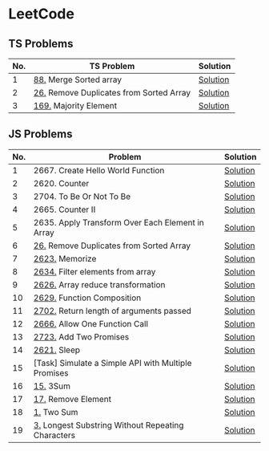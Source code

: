 # LeetCode

## TS Problems
| No.  | TS Problem                                             | Solution                  
|------|-----------------------------------------------------|--------------------------|
|1 |[88.](https://leetcode.com/problems/merge-sorted-array/description/?envType=study-plan-v2&envId=top-interview-150) Merge Sorted array | [Solution](./TypeScript/MergeSortedArray.ts)
|2 |[26.](https://leetcode.com/problems/remove-duplicates-from-sorted-array/description/) Remove Duplicates from Sorted Array   | [Solution](./TypeScript/RemoveDuplicats.ts)
|3 | [169.](https://leetcode.com/problems/majority-element/description/?envType=study-plan-v2&envId=top-interview-150) Majority Element | [Solution](./TypeScript/MajorityElement.ts)

## JS Problems
| No.  | Problem                                             | Solution                                  
|------|-----------------------------------------------------|--------------------------|
| 1    | 2667.    Create Hello World Function                | [Solution](./JavaScript/CreateHelloWorldFunction.js)  |              
| 2    | 2620.    Counter                                    | [Solution](./JavaScript/Counter.js)                    
| 3    | 2704.    To Be Or Not To Be                         | [Solution](./JavaScript/ToBeOrNotToBe.js)                  
| 4    | 2665.    Counter II                                 | [Solution](./JavaScript/Counter2.js)                         
| 5    | 2635.    Apply Transform Over Each Element in Array | [Solution](./JavaScript/ApplyTransformOverEachElementinArray.js) 
| 6    | [26.](https://leetcode.com/problems/remove-duplicates-from-sorted-array/description/) Remove Duplicates from Sorted Array   | [Solution](./JavaScript/RemoveDuplicatesFromSortedArray.js)
| 7    | [2623.](https://leetcode.com/problems/memoize/description/?envType=study-plan-v2&envId=30-days-of-javascript) Memorize  | [Solution](./JavaScript/Memorize.js) 
| 8    | [2634.](https://leetcode.com/problems/filter-elements-from-array/description/?envType=study-plan-v2&envId=30-days-of-javascript) Filter elements from array | [Solution](./JavaScript/FilterElementsFromArray.js)
|9     | [2626.](https://leetcode.com/problems/array-reduce-transformation/description/?envType=study-plan-v2&envId=30-days-of-javascript) Array reduce transformation | [Solution](./JavaScript/ArrayReduceTransformation.js)
|10    | [2629.](https://leetcode.com/problems/function-composition/description/?envType=study-plan-v2&envId=30-days-of-javascript) Function Composition | [Solution](./JavaScript/FunctionComposition.js)
|11    | [2702.](https://leetcode.com/problems/return-length-of-arguments-passed/description/?envType=study-plan-v2&envId=30-days-of-javascript) Return length of arguments passed | [Solution](./JavaScript/ReturnLengthOfArgumentsPassed.js)
|12    | [2666.](https://leetcode.com/problems/allow-one-function-call/description/?envType=study-plan-v2&envId=30-days-of-javascript) Allow One Function Call  | [Solution](./JavaScript/AllowOneFunctionCall.js) |
|13    | [2723.](https://leetcode.com/problems/add-two-promises/description/?envType=study-plan-v2&envId=30-days-of-javascript) Add Two Promises | [Solution](./JavaScript/AddTwoPromises.js) |
|14    | [2621.](https://leetcode.com/problems/sleep/submissions/1513456610/?envType=study-plan-v2&envId=30-days-of-javascript) Sleep | [Solution](./JavaScript/Sleep.js) |
|15    | [Task] Simulate a Simple API with Multiple Promises | [Solution](./JavaScript/SimpleAPIMiltiplePromises.js) |
|16    | [15.](https://leetcode.com/problems/3sum/) 3Sum | [Solution](./JavaScript/3Sum.js) |
|17 | [17.](https://leetcode.com/problems/remove-element/description/) Remove Element | [Solution](./JavaScript/RemoveElement.js)
|18 | [1.](https://leetcode.com/problems/two-sum/description/) Two Sum | [Solution](./JavaScript/TwoSum.js)
|19 | [3.](https://leetcode.com/problems/longest-substring-without-repeating-characters/description/) Longest Substring Without Repeating Characters | [Solution](./JavaScript/longestSubstring.js)
